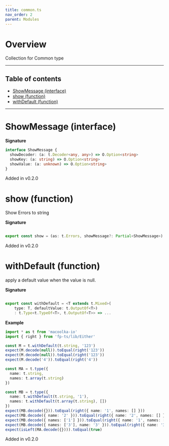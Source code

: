 ```yaml
---
title: common.ts
nav_order: 2
parent: Modules
---
```


# Overview

Collection for Common type

---

<h2 class="text-delta">Table of contents</h2>

- [ShowMessage (interface)](#showmessage-interface)
- [show (function)](#show-function)
- [withDefault (function)](#withdefault-function)

---

# ShowMessage (interface)

**Signature**

```ts
interface ShowMessage {
  showDecoder: (a: t.Decoder<any, any>) => O.Option<string>
  showKey: (a: string) => O.Option<string>
  showValue: (a: unknown) => O.Option<string>
}
```

Added in v0.2.0

# show (function)

Show Errors to string

**Signature**

```ts

export const show = (as: t.Errors, showMessage?: Partial<ShowMessage>): string => ...

```

Added in v0.2.0

# withDefault (function)

apply a default value when the value is null.

**Signature**

```ts

export const withDefault = <T extends t.Mixed>(
    type: T, defaultValue: t.OutputOf<T>)
    : t.Type<t.TypeOf<T>, t.OutputOf<T>> => ...

```

**Example**

```ts
import * as t from 'macoolka-io'
import { right } from 'fp-ts/lib/Either'

const M = t.withDefault(t.string, '123')
expect(M.decode(null)).toEqual(right('123'))
expect(M.decode(null)).toEqual(right('123'))
expect(M.decode('4')).toEqual(right('4'))

const MA = t.type({
  name: t.string,
  names: t.array(t.string)
})

const MB = t.type({
  name: t.withDefault(t.string, '1'),
  names: t.withDefault(t.array(t.string), [])
})
expect(MB.decode({})).toEqual(right({ name: '1', names: [] }))
expect(MB.decode({ name: '2' })).toEqual(right({ name: '2', names: [] }))
expect(MB.decode({ names: ['1'] })).toEqual(right({ name: '1', names: ['1'] }))
expect(MB.decode({ names: ['3'], name: '3' })).toEqual(right({ name: '3', names: ['3'] }))
expect(isLeft(MA.decode({}))).toEqual(true)
```

Added in v0.2.0
